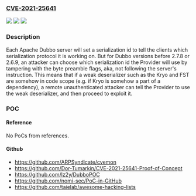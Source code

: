 ### [CVE-2021-25641](https://cve.mitre.org/cgi-bin/cvename.cgi?name=CVE-2021-25641)
![](https://img.shields.io/static/v1?label=Product&message=Apache%20Dubbo&color=blue)
![](https://img.shields.io/static/v1?label=Version&message=Apache%20Dubbo%202.7.x%3C%202.7.8%20&color=brighgreen)
![](https://img.shields.io/static/v1?label=Vulnerability&message=Remote%20Code%20Execution%20by%20tempering%20the%20serialization%20id%20on%20server%20side.&color=brighgreen)

### Description

Each Apache Dubbo server will set a serialization id to tell the clients which serialization protocol it is working on. But for Dubbo versions before 2.7.8 or 2.6.9, an attacker can choose which serialization id the Provider will use by tampering with the byte preamble flags, aka, not following the server's instruction. This means that if a weak deserializer such as the Kryo and FST are somehow in code scope (e.g. if Kryo is somehow a part of a dependency), a remote unauthenticated attacker can tell the Provider to use the weak deserializer, and then proceed to exploit it.

### POC

#### Reference
No PoCs from references.

#### Github
- https://github.com/ARPSyndicate/cvemon
- https://github.com/Dor-Tumarkin/CVE-2021-25641-Proof-of-Concept
- https://github.com/lz2y/DubboPOC
- https://github.com/nomi-sec/PoC-in-GitHub
- https://github.com/taielab/awesome-hacking-lists

